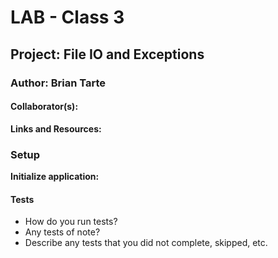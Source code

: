 # LAB - Class 3
## Project: File IO and Exceptions
### Author: Brian Tarte
#### Collaborator(s): 

**Links and Resources:**

### Setup

**Initialize application:**

#### Tests
 - How do you run tests?
 - Any tests of note?
 - Describe any tests that you did not complete, skipped, etc.
